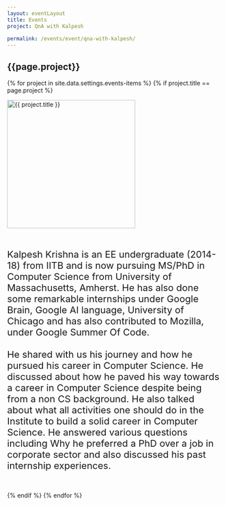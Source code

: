 ```yaml
---
layout: eventLayout
title: Events
project: QnA with Kalpesh
    
permalink: /events/event/qna-with-kalpesh/
---
```


<h2 class="display1 m-3 p-3 text-center">{{page.project}}</h2>

{% for project in site.data.settings.events-items %}
{% if project.title == page.project %}
<div>
    <img src="{{ site.baseurl }}/{{ project.image }}"  width = "300" height="300" alt="{{ project.title }}" class="border rounded img-soc">
</div>

<div>
    <p class="display3" style = "font-size:22px;" >
        <br>
        Kalpesh Krishna is an EE undergraduate (2014-18) from IITB and is now pursuing MS/PhD in Computer Science from University of Massachusetts, Amherst. He has also done some remarkable internships under Google Brain, Google AI language, University of Chicago and has also contributed to Mozilla, under Google Summer Of Code.
<br><br>
He shared with us his journey and how he pursued his career in Computer Science. He discussed about how he paved his way towards a career in Computer Science despite being from a non CS background. He also talked about what all activities one should do in the Institute to build a solid career in Computer Science. He answered various questions including Why he preferred a PhD over a job in corporate sector and also discussed his past internship experiences.
<br><br>
    </p>
</div>
{% endif %}
{% endfor %}
